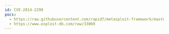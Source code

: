 ```yaml
---
id: CVE-2014-2299
pocs:
  - https://raw.githubusercontent.com/rapid7/metasploit-framework/master/modules/exploits/windows/fileformat/wireshark_mpeg_overflow.rb
  - https://www.exploit-db.com/raw/33069
---
```

